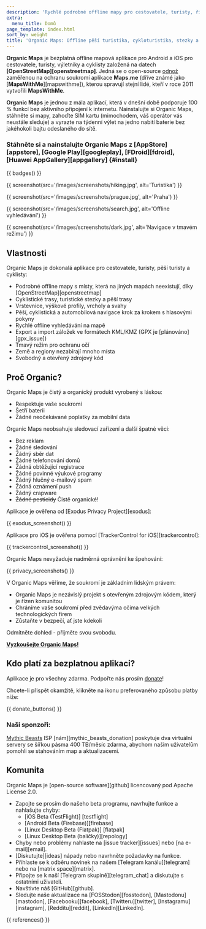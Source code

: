 ```yaml
---
description: 'Rychlé podrobné offline mapy pro cestovatele, turisty, řidiče, výletníky a cyklisty vytvořené zakladateli aplikace MapsWithMe (Maps.Me).'
extra:
  menu_title: Domů
page_template: index.html
sort_by: weight
title: 'Organic Maps: Offline pěší turistika, cykloturistika, stezky a navigace'
---
```


**Organic Maps** je bezplatná offline mapová aplikace pro Android a iOS pro cestovatele, turisty, výletníky a cyklisty založená na datech **[OpenStreetMap][openstreetmap]**. Jedná se o open-source [odnož][fork] zaměřenou na ochranu soukromí aplikace **Maps.me** (dříve známé jako [**MapsWithMe**][mapswithme]), kterou spravují stejní lidé, kteří v roce 2011 vytvořili **MapsWithMe**.

**Organic Maps** je jednou z mála aplikací, která v dnešní době podporuje 100 % funkcí bez aktivního připojení k internetu. Nainstalujte si Organic Maps, stáhněte si mapy, zahoďte SIM kartu (mimochodem, váš operátor vás neustále sleduje) a vyrazte na týdenní výlet na jedno nabití baterie bez jakéhokoli bajtu odeslaného do sítě.

### Stáhněte si a nainstalujte Organic Maps z [AppStore][appstore], [Google Play][googleplay], [FDroid][fdroid], [Huawei AppGallery][appgallery] {#install}

{{ badges() }}

{{ screenshot(src='/images/screenshots/hiking.jpg', alt='Turistika') }}

{{ screenshot(src='/images/screenshots/prague.jpg', alt='Praha') }}

{{ screenshot(src='/images/screenshots/search.jpg', alt='Offline
vyhledávání') }}

{{ screenshot(src='/images/screenshots/dark.jpg', alt='Navigace v tmavém
režimu') }}

## Vlastnosti

Organic Maps je dokonalá aplikace pro cestovatele, turisty, pěší turisty a
cyklisty:

- Podrobné offline mapy s místy, která na jiných mapách neexistují, díky
  [OpenStreetMap][openstreetmap]
- Cyklistické trasy, turistické stezky a pěší trasy
- Vrstevnice, výškové profily, vrcholy a svahy
- Pěší, cyklistická a automobilová navigace krok za krokem s hlasovými
  pokyny
- Rychlé offline vyhledávání na mapě
- Export a import záložek ve formátech KML/KMZ (GPX je
  [plánováno][gpx_issue])
- Tmavý režim pro ochranu očí
- Země a regiony nezabírají mnoho místa
- Svobodný a otevřený zdrojový kód

## Proč Organic?

Organic Maps je čistý a organický produkt vyrobený s láskou:

- Respektuje vaše soukromí
- Šetří baterii
- Žádné neočekávané poplatky za mobilní data

Organic Maps neobsahuje sledovací zařízení a další špatné věci:

- Bez reklam
- Žádné sledování
- Žádný sběr dat
- Žádné telefonování domů
- Žádná obtěžující registrace
- Žádné povinné výukové programy
- Žádný hlučný e-mailový spam
- Žádná oznámení push
- Žádný crapware
- ~~Žádné pesticidy~~ Čistě organické!

Aplikace je ověřena od [Exodus Privacy Project][exodus]:

{{ exodus_screenshot() }}

Aplikace pro iOS je ověřena pomocí [TrackerControl for iOS][trackercontrol]:

{{ trackercontrol_screenshot() }}

Organic Maps nevyžaduje nadměrná oprávnění ke špehování:

{{ privacy_screenshots() }}

V Organic Maps věříme, že soukromí je základním lidským právem:

- Organic Maps je nezávislý projekt s otevřeným zdrojovým kódem, který je
  řízen komunitou
- Chráníme vaše soukromí před zvědavýma očima velkých technologických firem
- Zůstaňte v bezpečí, ať jste kdekoli

Odmítněte dohled - přijměte svou svobodu.

**[Vyzkoušejte Organic Maps!](#install)**

## Kdo platí za bezplatnou aplikaci?

Aplikace je pro všechny zdarma. Podpořte nás prosím
[donate](@/donate/index.cs.md)!

Chcete-li přispět okamžitě, klikněte na ikonu preferovaného způsobu platby
níže:

{{ donate_buttons() }}

### Naši sponzoři:

[Mythic Beasts](https://www.mythic-beasts.com/) ISP
[nám][mythic_beasts_donation] poskytuje dva virtuální servery se šířkou
pásma 400 TB/měsíc zdarma, abychom našim uživatelům pomohli se stahováním
map a aktualizacemi.

## Komunita

Organic Maps je [open-source software][github] licencovaný pod Apache
License 2.0.

- Zapojte se prosím do našeho beta programu, navrhujte funkce a nahlašujte
  chyby:
  * [iOS Beta (TestFlight)] [testflight]
  * [Android Beta (Firebase)][firebase]
  * [Linux Desktop Beta (Flatpak)] [flatpak]
  * [Linux Desktop Beta (balíčky)][repology]
- Chyby nebo problémy nahlaste na [issue tracker][issues] nebo [na
  e-mail][email].
- [Diskutujte][ideas] nápady nebo navrhněte požadavky na funkce.
- Přihlaste se k odběru novinek na našem [Telegram kanálu][telegram] nebo na
  [matrix space][matrix].
- Připojte se k naší [Telegram skupině][telegram_chat] a diskutujte s
  ostatními uživateli.
- Navštivte náš [GitHub][github].
- Sledujte naše aktualizace na [FOSStodon][fosstodon],
  [Mastodonu][mastodon], [Facebooku][facebook], [Twitteru][twitter],
  [Instagramu][instagram], [Redditu][reddit], [LinkedIn][LinkedIn].

[fork]: https://en.wikipedia.org/wiki/Fork_(software_development)

{{ references() }}
